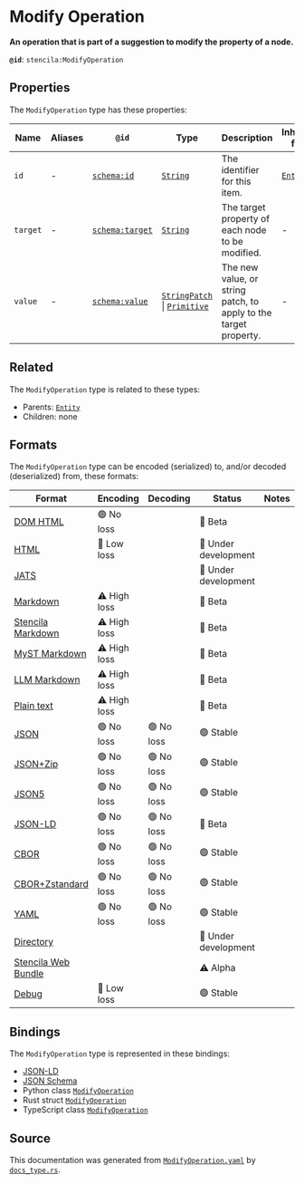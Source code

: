 # Modify Operation

**An operation that is part of a suggestion to modify the property of a node.**

**`@id`**: `stencila:ModifyOperation`

## Properties

The `ModifyOperation` type has these properties:

| Name     | Aliases | `@id`                                        | Type                                                                                                                                                                                                                 | Description                                                      | Inherited from                                                                                   |
| -------- | ------- | -------------------------------------------- | -------------------------------------------------------------------------------------------------------------------------------------------------------------------------------------------------------------------- | ---------------------------------------------------------------- | ------------------------------------------------------------------------------------------------ |
| `id`     | -       | [`schema:id`](https://schema.org/id)         | [`String`](https://github.com/stencila/stencila/blob/main/docs/reference/schema/data/string.md)                                                                                                                      | The identifier for this item.                                    | [`Entity`](https://github.com/stencila/stencila/blob/main/docs/reference/schema/other/entity.md) |
| `target` | -       | [`schema:target`](https://schema.org/target) | [`String`](https://github.com/stencila/stencila/blob/main/docs/reference/schema/data/string.md)                                                                                                                      | The target property of each node to be modified.                 | -                                                                                                |
| `value`  | -       | [`schema:value`](https://schema.org/value)   | [`StringPatch`](https://github.com/stencila/stencila/blob/main/docs/reference/schema/edits/string-patch.md) \| [`Primitive`](https://github.com/stencila/stencila/blob/main/docs/reference/schema/data/primitive.md) | The new value, or string patch, to apply to the target property. | -                                                                                                |

## Related

The `ModifyOperation` type is related to these types:

- Parents: [`Entity`](https://github.com/stencila/stencila/blob/main/docs/reference/schema/other/entity.md)
- Children: none

## Formats

The `ModifyOperation` type can be encoded (serialized) to, and/or decoded (deserialized) from, these formats:

| Format                                                                                               | Encoding     | Decoding  | Status              | Notes |
| ---------------------------------------------------------------------------------------------------- | ------------ | --------- | ------------------- | ----- |
| [DOM HTML](https://github.com/stencila/stencila/blob/main/docs/reference/formats/dom.html.md)        | 🟢 No loss    |           | 🔶 Beta              |       |
| [HTML](https://github.com/stencila/stencila/blob/main/docs/reference/formats/html.md)                | 🔷 Low loss   |           | 🚧 Under development |       |
| [JATS](https://github.com/stencila/stencila/blob/main/docs/reference/formats/jats.md)                |              |           | 🚧 Under development |       |
| [Markdown](https://github.com/stencila/stencila/blob/main/docs/reference/formats/markdown.md)        | ⚠️ High loss |           | 🔶 Beta              |       |
| [Stencila Markdown](https://github.com/stencila/stencila/blob/main/docs/reference/formats/smd.md)    | ⚠️ High loss |           | 🔶 Beta              |       |
| [MyST Markdown](https://github.com/stencila/stencila/blob/main/docs/reference/formats/myst.md)       | ⚠️ High loss |           | 🔶 Beta              |       |
| [LLM Markdown](https://github.com/stencila/stencila/blob/main/docs/reference/formats/llmd.md)        | ⚠️ High loss |           | 🔶 Beta              |       |
| [Plain text](https://github.com/stencila/stencila/blob/main/docs/reference/formats/text.md)          | ⚠️ High loss |           | 🔶 Beta              |       |
| [JSON](https://github.com/stencila/stencila/blob/main/docs/reference/formats/json.md)                | 🟢 No loss    | 🟢 No loss | 🟢 Stable            |       |
| [JSON+Zip](https://github.com/stencila/stencila/blob/main/docs/reference/formats/json.zip.md)        | 🟢 No loss    | 🟢 No loss | 🟢 Stable            |       |
| [JSON5](https://github.com/stencila/stencila/blob/main/docs/reference/formats/json5.md)              | 🟢 No loss    | 🟢 No loss | 🟢 Stable            |       |
| [JSON-LD](https://github.com/stencila/stencila/blob/main/docs/reference/formats/jsonld.md)           | 🟢 No loss    | 🟢 No loss | 🔶 Beta              |       |
| [CBOR](https://github.com/stencila/stencila/blob/main/docs/reference/formats/cbor.md)                | 🟢 No loss    | 🟢 No loss | 🟢 Stable            |       |
| [CBOR+Zstandard](https://github.com/stencila/stencila/blob/main/docs/reference/formats/cbor.zstd.md) | 🟢 No loss    | 🟢 No loss | 🟢 Stable            |       |
| [YAML](https://github.com/stencila/stencila/blob/main/docs/reference/formats/yaml.md)                | 🟢 No loss    | 🟢 No loss | 🟢 Stable            |       |
| [Directory](https://github.com/stencila/stencila/blob/main/docs/reference/formats/directory.md)      |              |           | 🚧 Under development |       |
| [Stencila Web Bundle](https://github.com/stencila/stencila/blob/main/docs/reference/formats/swb.md)  |              |           | ⚠️ Alpha            |       |
| [Debug](https://github.com/stencila/stencila/blob/main/docs/reference/formats/debug.md)              | 🔷 Low loss   |           | 🟢 Stable            |       |

## Bindings

The `ModifyOperation` type is represented in these bindings:

- [JSON-LD](https://stencila.org/ModifyOperation.jsonld)
- [JSON Schema](https://stencila.org/ModifyOperation.schema.json)
- Python class [`ModifyOperation`](https://github.com/stencila/stencila/blob/main/python/python/stencila/types/modify_operation.py)
- Rust struct [`ModifyOperation`](https://github.com/stencila/stencila/blob/main/rust/schema/src/types/modify_operation.rs)
- TypeScript class [`ModifyOperation`](https://github.com/stencila/stencila/blob/main/ts/src/types/ModifyOperation.ts)

## Source

This documentation was generated from [`ModifyOperation.yaml`](https://github.com/stencila/stencila/blob/main/schema/ModifyOperation.yaml) by [`docs_type.rs`](https://github.com/stencila/stencila/blob/main/rust/schema-gen/src/docs_type.rs).
